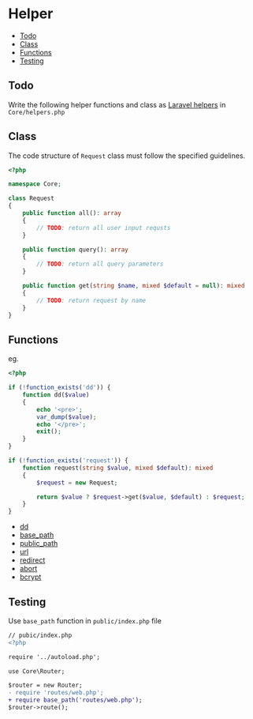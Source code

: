 # Helper <!-- omit from toc -->

- [Todo](#todo)
- [Class](#class)
- [Functions](#functions)
- [Testing](#testing)

## Todo

Write the following helper functions and class as [Laravel helpers](https://laravel.com/docs/10.x/helpers) in `Core/helpers.php`

## Class

The code structure of `Request` class must follow the specified guidelines.

```php
<?php

namespace Core;

class Request
{
    public function all(): array
    {
        // TODO: return all user input requsts
    }

    public function query(): array
    {
        // TODO: return all query parameters
    }

    public function get(string $name, mixed $default = null): mixed
    {
        // TODO: return request by name
    }
}
```

## Functions

eg.

```php
<?php

if (!function_exists('dd')) {
    function dd($value)
    {
        echo '<pre>';
        var_dump($value);
        echo '</pre>';
        exit();
    }
}

if (!function_exists('request')) {
    function request(string $value, mixed $default): mixed
    {
        $request = new Request;

        return $value ? $request->get($value, $default) : $request;
    }
}
```

- [dd]()
- [base_path]()
- [public_path]()
- [url]()
- [redirect]()
- [abort]()
- [bcrypt]()

## Testing

Use `base_path` function in `public/index.php` file

```diff
// pubic/index.php
<?php

require '../autoload.php';

use Core\Router;

$router = new Router;
- require 'routes/web.php';
+ require base_path('routes/web.php');
$router->route();
```
